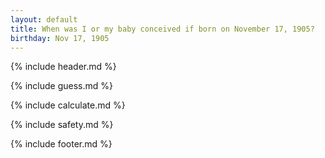```yaml
---
layout: default
title: When was I or my baby conceived if born on November 17, 1905?
birthday: Nov 17, 1905
---
```


{% include header.md %}

{% include guess.md %}

{% include calculate.md %}

{% include safety.md %}

{% include footer.md %}



